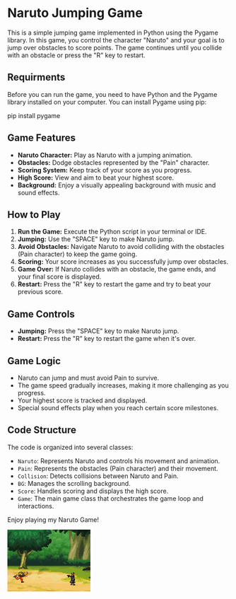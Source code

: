# Naruto Jumping Game

This is a simple jumping game implemented in Python using the Pygame library. In this game, you control the character "Naruto" and your goal is to jump over obstacles to score points. The game continues until you collide with an obstacle or press the "R" key to restart.

## Requirments

Before you can run the game, you need to have Python and the Pygame library installed on your computer. You can install Pygame using pip:


pip install pygame


## Game Features

- **Naruto Character:** Play as Naruto with a jumping animation.
- **Obstacles:** Dodge obstacles represented by the "Pain" character.
- **Scoring System:** Keep track of your score as you progress.
- **High Score:** View and aim to beat your highest score.
- **Background:** Enjoy a visually appealing background with music and sound effects.

## How to Play

1. **Run the Game:** Execute the Python script in your terminal or IDE.
2. **Jumping:** Use the "SPACE" key to make Naruto jump.
3. **Avoid Obstacles:** Navigate Naruto to avoid colliding with the obstacles (Pain character) to keep the game going.
4. **Scoring:** Your score increases as you successfully jump over obstacles.
5. **Game Over:** If Naruto collides with an obstacle, the game ends, and your final score is displayed.
6. **Restart:** Press the "R" key to restart the game and try to beat your previous score.

## Game Controls

- **Jumping:** Press the "SPACE" key to make Naruto jump.
- **Restart:** Press the "R" key to restart the game when it's over.

## Game Logic

- Naruto can jump and must avoid Pain to survive.
- The game speed gradually increases, making it more challenging as you progress.
- Your highest score is tracked and displayed.
- Special sound effects play when you reach certain score milestones.

## Code Structure

The code is organized into several classes:

- `Naruto`: Represents Naruto and controls his movement and animation.
- `Pain`: Represents the obstacles (Pain character) and their movement.
- `Collision`: Detects collisions between Naruto and Pain.
- `BG`: Manages the scrolling background.
- `Score`: Handles scoring and displays the high score.
- `Game`: The main game class that orchestrates the game loop and interactions.

Enjoy playing my Naruto Game!

![screenshot](screenshot/naruto.png)
